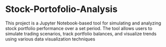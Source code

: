 # Stock-Portofolio-Analysis
This project is a Jupyter Notebook-based tool for simulating and analyzing stock portfolio performance over a set period. The tool allows users to simulate trading scenarios, track portfolio balances, and visualize trends using various data visualization techniques
